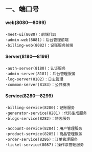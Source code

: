 ## 一、端口号

#### web(8080—8099)

    ·meet-ui(8080)：前端代码
    ·admin-web(8081)：后台管理前端
    ·billing-web(8082)：记账服务前端

#### Server(8180—8199)

    ·auth-server(8180)：认证服务
    ·admin-server(8181)：后台管理服务
    ·log-server(8182)：日志管理
    ·common-server(8183)：公共模块

#### Service(8280—8299)

    ·billing-service(8280)：记账服务
    ·generator-service(8281)：代码生成服务
    ·blogs-service(8282)：博客服务

    ·account-service(8284)：用户管理服务
    ·product-service(8285)：商品管理服务
    ·order-service(8286)：订单管理服务
    ·ticket-service(8087)：操作票管理服务
    
